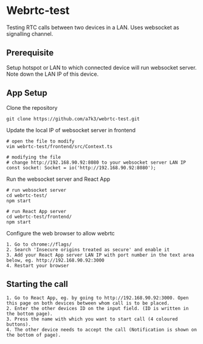 # Webrtc-test

Testing RTC calls between two devices in a LAN. Uses websocket as signalling channel.

## Prerequisite
Setup hotspot or LAN to which connected device will run websocket server. Note down the LAN IP of this device.

## App Setup
Clone the repository
```
git clone https://github.com/a7k3/webrtc-test.git
```
Update the local IP of websocket server in frontend
```
# open the file to modify
vim webrtc-test/frontend/src/Context.ts
```
```
# modifying the file
# change http://192.168.90.92:8080 to your websocket server LAN IP
const socket: Socket = io('http://192.168.90.92:8080');
```
Run the websocket server and React App
```
# run websocket server
cd webrtc-test/
npm start

# run React App server
cd webrtc-test/frontend/
npm start
```
Configure the web browser to allow webrtc
```
1. Go to chrome://flags/
2. Search 'Insecure origins treated as secure' and enable it
3. Add your React App server LAN IP with port number in the text area below, eg. http://192.168.90.92:3000
4. Restart your browser
```

## Starting the call
```
1. Go to React App, eg. by going to http://192.168.90.92:3000. Open this page on both devices between whom call is to be placed.
2. Enter the other devices ID on the input field. (ID is written in the bottom page).
3. Press the name with which you want to start call (4 coloured buttons).
4. The other device needs to accept the call (Notification is shown on the bottom of page).
```

